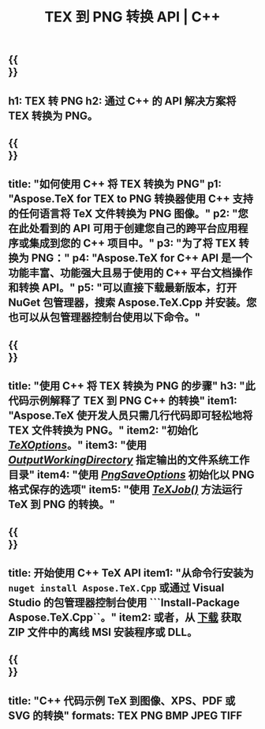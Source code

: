 ﻿---
translation: true
template: /_templates/_conversion-child-cpp.md
title: TEX 到 PNG 转换 API | C++
description: TeX 到 PNG 的转换功能。将此本地 C++ 库集成到您的项目中，或使用跨平台应用程序将 TeX 转换为 PNG。
keywords: tex to png api cpp, tex2png 集成 c++
url: /cpp/conversion/tex-to-png/
family: tex
platformtag: cpp
feature: conversion
informat: TEX
outformat: PNG
otherformats: BMP JPEG TIFF PDF SVG XPS
---

{{<section banner>}}
---
h1: TEX 转 PNG
h2: 通过 C++ 的 API 解决方案将 TEX 转换为 PNG。
---

{{<section overview>}}
---
title: "如何使用 C++ 将 TEX 转换为 PNG"
p1: "Aspose.TeX for TEX to PNG 转换器使用 C++ 支持的任何语言将 TeX 文件转换为 PNG 图像。"
p2: "您在此处看到的 API 可用于创建您自己的跨平台应用程序或集成到您的 C++ 项目中。"
p3: "为了将 TEX 转换为 PNG："
p4: "Aspose.TeX for C++ API 是一个功能丰富、功能强大且易于使用的 C++ 平台文档操作和转换 API。"
p5: "可以直接下载最新版本，打开 NuGet 包管理器，搜索 Aspose.TeX.Cpp 并安装。您也可以从包管理器控制台使用以下命令。"
---

{{<section feature1>}}
---
title: "使用 C++ 将 TEX 转换为 PNG 的步骤"
h3: "此代码示例解释了 TEX 到 PNG C++ 的转换"
item1: "Aspose.TeX 使开发人员只需几行代码即可轻松地将 TEX 文件转换为 PNG。"
item2: "初始化 [*TeXOptions*](https://reference.aspose.com/tex/cpp/class/aspose.te_x.te_x_options)。"
item3: "使用 [*OutputWorkingDirectory*](https://reference.aspose.com/tex/cpp/class/aspose.te_x.te_x_options#aa4f4ea6dab7db5ba1b40800495f16f63) 指定输出的文件系统工作目录"
item4: "使用 [*PngSaveOptions*](https://reference.aspose.com/tex/cpp/class/aspose.te_x.presentation.image.png_save_options) 初始化以 PNG 格式保存的选项"
item5: "使用 [*TeXJob()*](https://reference.aspose.com/tex/cpp/class/aspose.te_x.te_x_job) 方法运行 TeX 到 PNG 的转换。"
---

{{<section feature2>}}
---
title: 开始使用 C++ TeX API
item1: "从命令行安装为 ```nuget install Aspose.TeX.Cpp``` 或通过 Visual Studio 的包管理器控制台使用 ```Install-Package Aspose.TeX.Cpp``。"
item2: 或者，从 [下载](https://downloads.aspose.com/tex/cpp) 获取 ZIP 文件中的离线 MSI 安装程序或 DLL。
---

{{<section widget>}}
---
title: "C++ 代码示例 TeX 到图像、XPS、PDF 或 SVG 的转换"
formats: TEX PNG BMP JPEG TIFF
---

